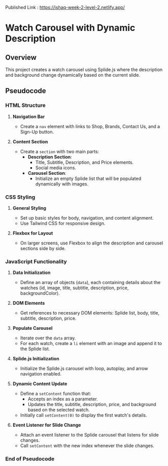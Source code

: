 
Published Link : https://ishaq-week-2-level-2.netlify.app/


# Watch Carousel with Dynamic Description

## Overview
This project creates a watch carousel using Splide.js where the description and background change dynamically based on the current slide.

## Pseudocode

### HTML Structure
1. **Navigation Bar**
   - Create a `nav` element with links to Shop, Brands, Contact Us, and a Sign-Up button.

2. **Content Section**
   - Create a `section` with two main parts:
     - **Description Section**:
       - Title, Subtitle, Description, and Price elements.
       - Social media icons.
     - **Carousel Section**:
       - Initialize an empty Splide list that will be populated dynamically with images.

### CSS Styling
1. **General Styling**
   - Set up basic styles for body, navigation, and content alignment.
   - Use Tailwind CSS for responsive design.
   
2. **Flexbox for Layout**
   - On larger screens, use Flexbox to align the description and carousel sections side by side.

### JavaScript Functionality
1. **Data Initialization**
   - Define an array of objects (`data`), each containing details about the watches (id, image, title, subtitle, description, price, backgroundColor).

2. **DOM Elements**
   - Get references to necessary DOM elements: Splide list, body, title, subtitle, description, price.

3. **Populate Carousel**
   - Iterate over the `data` array.
   - For each watch, create a `li` element with an image and append it to the Splide list.

4. **Splide.js Initialization**
   - Initialize the Splide.js carousel with loop, autoplay, and arrow navigation enabled.

5. **Dynamic Content Update**
   - Define a `setContent` function that:
     - Accepts an index as a parameter.
     - Updates the title, subtitle, description, price, and background based on the selected watch.
   - Initially call `setContent(0)` to display the first watch's details.

6. **Event Listener for Slide Change**
   - Attach an event listener to the Splide carousel that listens for slide changes.
   - Call `setContent` with the new index whenever the slide changes.

### End of Pseudocode
